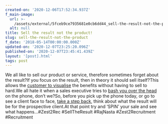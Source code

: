 ```yaml
---
created-on: '2020-12-06T17:52:34.937Z'
f_main-image:
  url: >-
    /assets/external/5fceb9ce7935681e0cb6dd44_sell-the-result-not-the-product.jpg
  alt: null
title: Sell the result not the product!
slug: sell-the-result-not-the-product
f_date: '2018-05-14T00:00:00.000Z'
updated-on: '2020-12-07T23:25:20.096Z'
published-on: '2020-12-07T23:45:41.439Z'
layout: '[post].html'
tags: post
---
```


We all like to sell our product or service, therefore sometimes forget about the result?If you focus on the result, then in theory it should sell itself?This allows the [customer to visualise](#) the benefits without having to sell to hard.We all hate it when a sales executive tries to [bash you over the head](#) on the phone, don’t we?So, before you pick up the phone today, or go to see a client face to face, [take a step back](#), think about what the result will be for the prospective client.At that point try and ‘SPIN’ your sale and see what happens…#Zest2Rec #SellTheResult #RajNasta #Zest2Recruitment #Recruitment
